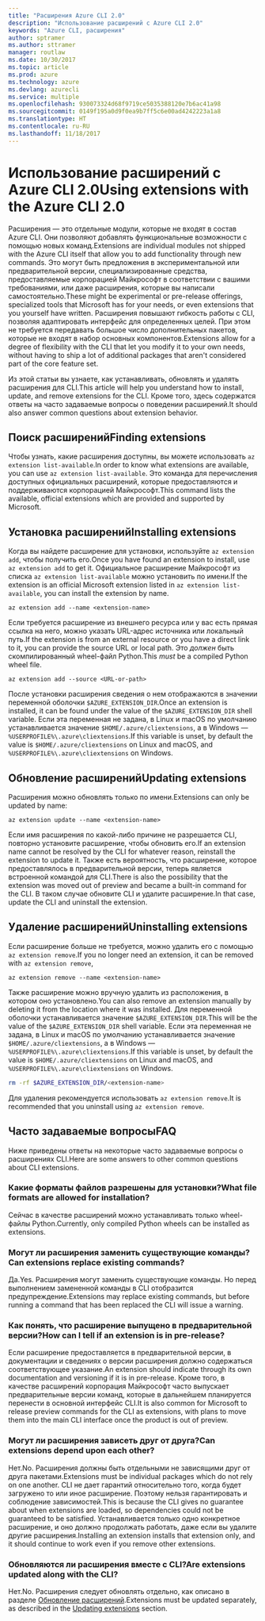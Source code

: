 ```yaml
---
title: "Расширения Azure CLI 2.0"
description: "Использование расширений с Azure CLI 2.0"
keywords: "Azure CLI, расширения"
author: sptramer
ms.author: sttramer
manager: routlaw
ms.date: 10/30/2017
ms.topic: article
ms.prod: azure
ms.technology: azure
ms.devlang: azurecli
ms.service: multiple
ms.openlocfilehash: 930073324d68f9719ce5035388120e7b6ac41a98
ms.sourcegitcommit: 0149f195a0d9f0ea9b7ff5c6e00ad4242223a1a8
ms.translationtype: HT
ms.contentlocale: ru-RU
ms.lasthandoff: 11/18/2017
---
```

# <a name="using-extensions-with-the-azure-cli-20"></a><span data-ttu-id="a9abb-104">Использование расширений с Azure CLI 2.0</span><span class="sxs-lookup"><span data-stu-id="a9abb-104">Using extensions with the Azure CLI 2.0</span></span>

<span data-ttu-id="a9abb-105">Расширения — это отдельные модули, которые не входят в состав Azure CLI. Они позволяют добавлять функциональные возможности с помощью новых команд.</span><span class="sxs-lookup"><span data-stu-id="a9abb-105">Extensions are individual modules not shipped with the Azure CLI itself that allow you to add functionality through new commands.</span></span> <span data-ttu-id="a9abb-106">Это могут быть предложения в экспериментальной или предварительной версии, специализированные средства, предоставляемые корпорацией Майкрософт в соответствии с вашими требованиями, или даже расширения, которые вы написали самостоятельно.</span><span class="sxs-lookup"><span data-stu-id="a9abb-106">These might be experimental or pre-release offerings, specialized tools that Microsoft has for your needs, or even extensions that you yourself have written.</span></span> <span data-ttu-id="a9abb-107">Расширения повышают гибкость работы с CLI, позволяя адаптировать интерфейс для определенных целей. При этом не требуется передавать большое число дополнительных пакетов, которые не входят в набор основных компонентов.</span><span class="sxs-lookup"><span data-stu-id="a9abb-107">Extensions allow for a degree of flexibility with the CLI that let you modify it to your own needs, without having to ship a lot of additional packages that aren't considered part of the core feature set.</span></span>

<span data-ttu-id="a9abb-108">Из этой статьи вы узнаете, как устанавливать, обновлять и удалять расширения для CLI.</span><span class="sxs-lookup"><span data-stu-id="a9abb-108">This article will help you understand how to install, update, and remove extensions for the CLI.</span></span> <span data-ttu-id="a9abb-109">Кроме того, здесь содержатся ответы на часто задаваемые вопросы о поведении расширений.</span><span class="sxs-lookup"><span data-stu-id="a9abb-109">It should also answer common questions about extension behavior.</span></span>

## <a name="finding-extensions"></a><span data-ttu-id="a9abb-110">Поиск расширений</span><span class="sxs-lookup"><span data-stu-id="a9abb-110">Finding extensions</span></span>

<span data-ttu-id="a9abb-111">Чтобы узнать, какие расширения доступны, вы можете использовать `az extension list-available`.</span><span class="sxs-lookup"><span data-stu-id="a9abb-111">In order to know what extensions are available, you can use `az extension list-available`.</span></span> <span data-ttu-id="a9abb-112">Это команда для перечисления доступных официальных расширений, которые предоставляются и поддерживаются корпорацией Майкрософт.</span><span class="sxs-lookup"><span data-stu-id="a9abb-112">This command lists the available, official extensions which are provided and supported by Microsoft.</span></span>

## <a name="installing-extensions"></a><span data-ttu-id="a9abb-113">Установка расширений</span><span class="sxs-lookup"><span data-stu-id="a9abb-113">Installing extensions</span></span>

<span data-ttu-id="a9abb-114">Когда вы найдете расширение для установки, используйте `az extension add`, чтобы получить его.</span><span class="sxs-lookup"><span data-stu-id="a9abb-114">Once you have found an extension to install, use `az extension add` to get it.</span></span> <span data-ttu-id="a9abb-115">Официальное расширение Майкрософт из списка `az extension list-available` можно установить по имени.</span><span class="sxs-lookup"><span data-stu-id="a9abb-115">If the extension is an official Microsoft extension listed in `az extension list-available`, you can install the extension by name.</span></span>

```azurecli
az extension add --name <extension-name>
```

<span data-ttu-id="a9abb-116">Если требуется расширение из внешнего ресурса или у вас есть прямая ссылка на него, можно указать URL-адрес источника или локальный путь.</span><span class="sxs-lookup"><span data-stu-id="a9abb-116">If the extension is from an external resource or you have a direct link to it, you can provide the source URL or local path.</span></span> <span data-ttu-id="a9abb-117">Это _должен_ быть скомпилированный wheel-файл Python.</span><span class="sxs-lookup"><span data-stu-id="a9abb-117">This _must_ be a compiled Python wheel file.</span></span>

```azurecli
az extension add --source <URL-or-path>
```

<span data-ttu-id="a9abb-118">После установки расширения сведения о нем отображаются в значении переменной оболочки `$AZURE_EXTENSION_DIR`.</span><span class="sxs-lookup"><span data-stu-id="a9abb-118">Once an extension is installed, it can be found under the value of the `$AZURE_EXTENSION_DIR` shell variable.</span></span> <span data-ttu-id="a9abb-119">Если эта переменная не задана, в Linux и macOS по умолчанию устанавливается значение `$HOME/.azure/cliextensions`, а в Windows — `%USERPROFILE%\.azure\cliextensions`.</span><span class="sxs-lookup"><span data-stu-id="a9abb-119">If this variable is unset, by default the value is `$HOME/.azure/cliextensions` on Linux and macOS, and `%USERPROFILE%\.azure\cliextensions` on Windows.</span></span>

## <a name="updating-extensions"></a><span data-ttu-id="a9abb-120">Обновление расширений</span><span class="sxs-lookup"><span data-stu-id="a9abb-120">Updating extensions</span></span>

<span data-ttu-id="a9abb-121">Расширения можно обновлять только по имени.</span><span class="sxs-lookup"><span data-stu-id="a9abb-121">Extensions can only be updated by name:</span></span>

```azurecli
az extension update --name <extension-name>
```

<span data-ttu-id="a9abb-122">Если имя расширения по какой-либо причине не разрешается CLI, повторно установите расширение, чтобы обновить его.</span><span class="sxs-lookup"><span data-stu-id="a9abb-122">If an extension name cannot be resolved by the CLI for whatever reason, reinstall the extension to update it.</span></span> <span data-ttu-id="a9abb-123">Также есть вероятность, что расширение, которое предоставлялось в предварительной версии, теперь является встроенной командой для CLI.</span><span class="sxs-lookup"><span data-stu-id="a9abb-123">There is also the possibility that the extension was moved out of preview and became a built-in command for the CLI.</span></span> <span data-ttu-id="a9abb-124">В таком случае обновите CLI и удалите расширение.</span><span class="sxs-lookup"><span data-stu-id="a9abb-124">In that case, update the CLI and uninstall the extension.</span></span>

## <a name="uninstalling-extensions"></a><span data-ttu-id="a9abb-125">Удаление расширений</span><span class="sxs-lookup"><span data-stu-id="a9abb-125">Uninstalling extensions</span></span>

<span data-ttu-id="a9abb-126">Если расширение больше не требуется, можно удалить его с помощью `az extension remove`.</span><span class="sxs-lookup"><span data-stu-id="a9abb-126">If you no longer need an extension, it can be removed with `az extension remove`,</span></span>

```azurecli
az extension remove --name <extension-name>
```

<span data-ttu-id="a9abb-127">Также расширение можно вручную удалить из расположения, в котором оно установлено.</span><span class="sxs-lookup"><span data-stu-id="a9abb-127">You can also remove an extension manually by deleting it from the location where it was installed.</span></span> <span data-ttu-id="a9abb-128">Для переменной оболочки устанавливается значение `$AZURE_EXTENSION_DIR`.</span><span class="sxs-lookup"><span data-stu-id="a9abb-128">This will be the value of the `$AZURE_EXTENSION_DIR` shell variable.</span></span> <span data-ttu-id="a9abb-129">Если эта переменная не задана, в Linux и macOS по умолчанию устанавливается значение `$HOME/.azure/cliextensions`, а в Windows — `%USERPROFILE%\.azure\cliextensions`.</span><span class="sxs-lookup"><span data-stu-id="a9abb-129">If this variable is unset, by default the value is `$HOME/.azure/cliextensions` on Linux and macOS, and `%USERPROFILE%\.azure\cliextensions` on Windows.</span></span>

```bash
rm -rf $AZURE_EXTENSION_DIR/<extension-name>
```

<span data-ttu-id="a9abb-130">Для удаления рекомендуется использовать `az extension remove`.</span><span class="sxs-lookup"><span data-stu-id="a9abb-130">It is recommended that you uninstall using `az extension remove`.</span></span>

## <a name="faq"></a><span data-ttu-id="a9abb-131">Часто задаваемые вопросы</span><span class="sxs-lookup"><span data-stu-id="a9abb-131">FAQ</span></span>

<span data-ttu-id="a9abb-132">Ниже приведены ответы на некоторые часто задаваемые вопросы о расширениях CLI.</span><span class="sxs-lookup"><span data-stu-id="a9abb-132">Here are some answers to other common questions about CLI extensions.</span></span>

### <a name="what-file-formats-are-allowed-for-installation"></a><span data-ttu-id="a9abb-133">Какие форматы файлов разрешены для установки?</span><span class="sxs-lookup"><span data-stu-id="a9abb-133">What file formats are allowed for installation?</span></span>

<span data-ttu-id="a9abb-134">Сейчас в качестве расширений можно устанавливать только wheel-файлы Python.</span><span class="sxs-lookup"><span data-stu-id="a9abb-134">Currently, only compiled Python wheels can be installed as extensions.</span></span>

### <a name="can-extensions-replace-existing-commands"></a><span data-ttu-id="a9abb-135">Могут ли расширения заменить существующие команды?</span><span class="sxs-lookup"><span data-stu-id="a9abb-135">Can extensions replace existing commands?</span></span>

<span data-ttu-id="a9abb-136">Да.</span><span class="sxs-lookup"><span data-stu-id="a9abb-136">Yes.</span></span> <span data-ttu-id="a9abb-137">Расширения могут заменить существующие команды. Но перед выполнением замененной команды в CLI отобразится предупреждение.</span><span class="sxs-lookup"><span data-stu-id="a9abb-137">Extensions may replace existing commands, but before running a command that has been replaced the CLI will issue a warning.</span></span>

### <a name="how-can-i-tell-if-an-extension-is-in-pre-release"></a><span data-ttu-id="a9abb-138">Как понять, что расширение выпущено в предварительной версии?</span><span class="sxs-lookup"><span data-stu-id="a9abb-138">How can I tell if an extension is in pre-release?</span></span>

<span data-ttu-id="a9abb-139">Если расширение предоставляется в предварительной версии, в документации и сведениях о версии расширения должно содержаться соответствующее указание.</span><span class="sxs-lookup"><span data-stu-id="a9abb-139">An extension should indicate through its own documentation and versioning if it is in pre-release.</span></span> <span data-ttu-id="a9abb-140">Кроме того, в качестве расширений корпорация Майкрософт часто выпускает предварительные версии команд, которые в дальнейшем планируется перенести в основной интерфейс CLI.</span><span class="sxs-lookup"><span data-stu-id="a9abb-140">It is also common for Microsoft to release preview commands for the CLI as extensions, with plans to move them into the main CLI interface once the product is out of preview.</span></span>

### <a name="can-extensions-depend-upon-each-other"></a><span data-ttu-id="a9abb-141">Могут ли расширения зависеть друг от друга?</span><span class="sxs-lookup"><span data-stu-id="a9abb-141">Can extensions depend upon each other?</span></span>

<span data-ttu-id="a9abb-142">Нет.</span><span class="sxs-lookup"><span data-stu-id="a9abb-142">No.</span></span> <span data-ttu-id="a9abb-143">Расширения должны быть отдельными не зависящими друг от друга пакетами.</span><span class="sxs-lookup"><span data-stu-id="a9abb-143">Extensions must be individual packages which do not rely on one another.</span></span> <span data-ttu-id="a9abb-144">CLI не дает гарантий относительно того, когда будет загружено то или иное расширение. Поэтому нельзя гарантировать и соблюдение зависимостей.</span><span class="sxs-lookup"><span data-stu-id="a9abb-144">This is because the CLI gives no guarantee about when extensions are loaded, so dependencies could not be guaranteed to be satisfied.</span></span> <span data-ttu-id="a9abb-145">Устанавливается только одно конкретное расширение, и оно должно продолжать работать, даже если вы удалите другие расширения.</span><span class="sxs-lookup"><span data-stu-id="a9abb-145">Installing an extension installs that extension only, and it should continue to work even if you remove other extensions.</span></span>

### <a name="are-extensions-updated-along-with-the-cli"></a><span data-ttu-id="a9abb-146">Обновляются ли расширения вместе с CLI?</span><span class="sxs-lookup"><span data-stu-id="a9abb-146">Are extensions updated along with the CLI?</span></span>

<span data-ttu-id="a9abb-147">Нет.</span><span class="sxs-lookup"><span data-stu-id="a9abb-147">No.</span></span> <span data-ttu-id="a9abb-148">Расширения следует обновлять отдельно, как описано в разделе [Обновление расширений](#updating-extensions).</span><span class="sxs-lookup"><span data-stu-id="a9abb-148">Extensions must be updated separately, as described in the [Updating extensions](#updating-extensions) section.</span></span>
